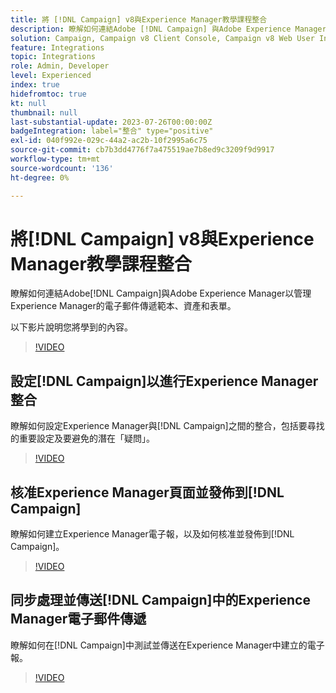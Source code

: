 ```yaml
---
title: 將 [!DNL Campaign] v8與Experience Manager教學課程整合
description: 瞭解如何連結Adobe [!DNL Campaign] 與Adobe Experience Manager以管理Experience Manager的電子郵件傳遞範本、資產和表單。
solution: Campaign, Campaign v8 Client Console, Campaign v8 Web User Interface, Experience Manager
feature: Integrations
topic: Integrations
role: Admin, Developer
level: Experienced
index: true
hidefromtoc: true
kt: null
thumbnail: null
last-substantial-update: 2023-07-26T00:00:00Z
badgeIntegration: label="整合" type="positive"
exl-id: 040f992e-029c-44a2-ac2b-10f2995a6c75
source-git-commit: cb7b3dd4776f7a475519ae7b8ed9c3209f9d9917
workflow-type: tm+mt
source-wordcount: '136'
ht-degree: 0%

---
```


# 將[!DNL Campaign] v8與Experience Manager教學課程整合

瞭解如何連結Adobe[!DNL Campaign]與Adobe Experience Manager以管理Experience Manager的電子郵件傳遞範本、資產和表單。

以下影片說明您將學到的內容。

>[!VIDEO](https://video.tv.adobe.com/v/340319?quality=12&learn=on)

## 設定[!DNL Campaign]以進行Experience Manager整合

瞭解如何設定Experience Manager與[!DNL Campaign]之間的整合，包括要尋找的重要設定及要避免的潛在「疑問」。

>[!VIDEO](https://video.tv.adobe.com/v/340121?quality=12&learn=on)

## 核准Experience Manager頁面並發佈到[!DNL Campaign]

瞭解如何建立Experience Manager電子報，以及如何核准並發佈到[!DNL Campaign]。

>[!VIDEO](https://video.tv.adobe.com/v/340678?quality=12&learn=on)

## 同步處理並傳送[!DNL Campaign]中的Experience Manager電子郵件傳遞

瞭解如何在[!DNL Campaign]中測試並傳送在Experience Manager中建立的電子報。

>[!VIDEO](https://video.tv.adobe.com/v/340151?quality=12&learn=on)
